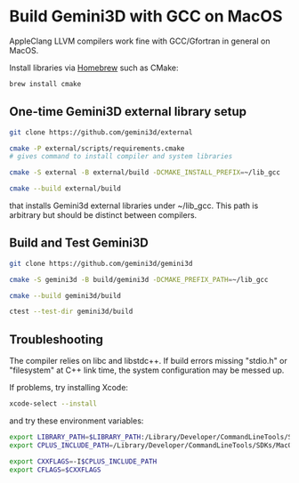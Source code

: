 # Build Gemini3D with GCC on MacOS

AppleClang LLVM compilers work fine with GCC/Gfortran in general on MacOS.

Install libraries via [Homebrew](https://brew.sh) such as CMake:

```sh
brew install cmake
```

## One-time Gemini3D external library setup

```sh
git clone https://github.com/gemini3d/external

cmake -P external/scripts/requirements.cmake
# gives command to install compiler and system libraries

cmake -S external -B external/build -DCMAKE_INSTALL_PREFIX=~/lib_gcc

cmake --build external/build
```

that installs Gemini3d external libraries under ~/lib_gcc.
This path is arbitrary but should be distinct between compilers.

## Build and Test Gemini3D

```sh
git clone https://github.com/gemini3d/gemini3d

cmake -S gemini3d -B build/gemini3d -DCMAKE_PREFIX_PATH=~/lib_gcc

cmake --build gemini3d/build

ctest --test-dir gemini3d/build
```

## Troubleshooting

The compiler relies on libc and libstdc++.
If build errors missing "stdio.h" or "filesystem" at C++ link time, the system configuration may be messed up.

If problems, try installing Xcode:

```sh
xcode-select --install
```

and try these environment variables:

```sh
export LIBRARY_PATH=$LIBRARY_PATH:/Library/Developer/CommandLineTools/SDKs/MacOSX.sdk/usr/lib
export CPLUS_INCLUDE_PATH=/Library/Developer/CommandLineTools/SDKs/MacOSX.sdk/usr/include

export CXXFLAGS=-I$CPLUS_INCLUDE_PATH
export CFLAGS=$CXXFLAGS
```
